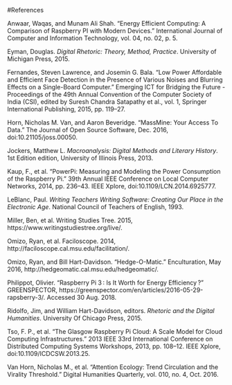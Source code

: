 #References

<div class="ref">
<p>Anwaar, Waqas, and Munam Ali Shah. “Energy Efficient Computing: A Comparison of Raspberry PI with Modern Devices.” International Journal of Computer and Information Technology, vol. 04, no. 02, p. 5.</p>
<p>Eyman, Douglas. <em>Digital Rhetoric: Theory, Method, Practice</em>. University of Michigan Press, 2015.</p>
<p>Fernandes, Steven Lawrence, and Josemin G. Bala. “Low Power Affordable and Efficient Face Detection in the Presence of Various Noises and Blurring Effects on a Single-Board Computer.” Emerging ICT for Bridging the Future - Proceedings of the 49th Annual Convention of the Computer Society of India (CSI), edited by Suresh Chandra Satapathy et al., vol. 1, Springer International Publishing, 2015, pp. 119–27.</p>
<p>Horn, Nicholas M. Van, and Aaron Beveridge. “MassMine: Your Access To Data.” The Journal of Open Source Software, Dec. 2016, doi:10.21105/joss.00050.</p>
<p>Jockers, Matthew L. <em>Macroanalysis: Digital Methods and Literary History</em>. 1st Edition edition, University of Illinois Press, 2013.</p>
<p>Kaup, F., et al. “PowerPi: Measuring and Modeling the Power Consumption of the Raspberry Pi.” 39th Annual IEEE Conference on Local Computer Networks, 2014, pp. 236–43. IEEE Xplore, doi:10.1109/LCN.2014.6925777.</p>
<p>LeBlanc, Paul. <em>Writing Teachers Writing Software: Creating Our Place in the Electronic Age</em>. National Council of Teachers of English, 1993.</p>
<p>Miller, Ben, et al. Writing Studies Tree. 2015, https://www.writingstudiestree.org/live/.</p>
<p>Omizo, Ryan, et al. Faciloscope. 2014, http://faciloscope.cal.msu.edu/facilitation/.</p>
<p>Omizo, Ryan, and Bill Hart-Davidson. “Hedge-O-Matic.” Enculturation, May 2016, http://hedgeomatic.cal.msu.edu/hedgeomatic/.</p>
<p>Philippot, Olivier. “Raspberry Pi 3 : Is It Worth for Energy Efficiency ?” GREENSPECTOR, https://greenspector.com/en/articles/2016-05-29-rapsberry-3/. Accessed 30 Aug. 2018.</p>
<p>Ridolfo, Jim, and William Hart-Davidson, editors. <em>Rhetoric and the Digital Humanities</em>. University Of Chicago Press, 2015.</p>
<p>Tso, F. P., et al. “The Glasgow Raspberry Pi Cloud: A Scale Model for Cloud Computing Infrastructures.” 2013 IEEE 33rd International Conference on Distributed Computing Systems Workshops, 2013, pp. 108–12. IEEE Xplore, doi:10.1109/ICDCSW.2013.25.</p>
<p>Van Horn, Nicholas M., et al. “Attention Ecology: Trend Circulation and the Virality Threshold.” Digital Humanities Quarterly, vol. 010, no. 4, Oct. 2016.</p>
</div>
